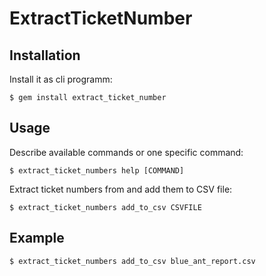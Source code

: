 # ExtractTicketNumber

## Installation

Install it as cli programm:

    $ gem install extract_ticket_number

## Usage

Describe available commands or one specific command:

    $ extract_ticket_numbers help [COMMAND]


Extract ticket numbers from and add them to CSV file:

    $ extract_ticket_numbers add_to_csv CSVFILE

## Example

    $ extract_ticket_numbers add_to_csv blue_ant_report.csv

